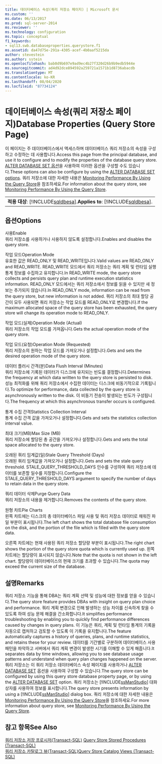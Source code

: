 ```yaml
---
title: 데이터베이스 속성(쿼리 저장소 페이지) | Microsoft 문서
ms.custom: ''
ms.date: 06/13/2017
ms.prod: sql-server-2014
ms.reviewer: ''
ms.technology: configuration
ms.topic: conceptual
f1_keywords:
- sql13.swb.databaseproperties.querystore.f1
ms.assetid: da47d75e-291a-4305-acef-4b0aaf5215da
author: stevestein
ms.author: sstein
ms.openlocfilehash: bab0d9b697e9ad9ec4b27f320d26b9b9edb5944e
ms.sourcegitcommit: ad4d92dce894592a259721a1571b1d8736abacdb
ms.translationtype: MT
ms.contentlocale: ko-KR
ms.lasthandoff: 08/04/2020
ms.locfileid: "87734124"
---
```

# <a name="database-properties-query-store-page"></a><span data-ttu-id="86958-102">데이터베이스 속성(쿼리 저장소 페이지)</span><span class="sxs-lookup"><span data-stu-id="86958-102">Database Properties (Query Store Page)</span></span>
  <span data-ttu-id="86958-103">이 페이지는 주 데이터베이스에서 액세스하며 데이터베이스 쿼리 저장소의 속성을 구성하고 수정하는 데 사용합니다.</span><span class="sxs-lookup"><span data-stu-id="86958-103">Access this page from the principal database, and use it to configure and to modify the properties of the database query store.</span></span> <span data-ttu-id="86958-104">[ALTER DATABASE SET 옵션](/sql/t-sql/statements/alter-database-transact-sql-set-options)을 사용하여 이러한 옵션을 구성할 수도 있습니다.</span><span class="sxs-lookup"><span data-stu-id="86958-104">These options can also be configure by using the [ALTER DATABASE SET options](/sql/t-sql/statements/alter-database-transact-sql-set-options).</span></span> <span data-ttu-id="86958-105">쿼리 저장소에 대한 자세한 내용은 [Monitoring Performance By Using the Query Store](../performance/monitoring-performance-by-using-the-query-store.md)을 참조하세요.</span><span class="sxs-lookup"><span data-stu-id="86958-105">For information about the query store, see [Monitoring Performance By Using the Query Store](../performance/monitoring-performance-by-using-the-query-store.md).</span></span>  
  
||  
|-|  
|<span data-ttu-id="86958-106">**적용 대상**: [!INCLUDE[sqldbesa](../../includes/sqldbesa-md.md)].</span><span class="sxs-lookup"><span data-stu-id="86958-106">**Applies to**: [!INCLUDE[sqldbesa](../../includes/sqldbesa-md.md)].</span></span>|  
  
## <a name="options"></a><span data-ttu-id="86958-107">옵션</span><span class="sxs-lookup"><span data-stu-id="86958-107">Options</span></span>  
 <span data-ttu-id="86958-108">사용</span><span class="sxs-lookup"><span data-stu-id="86958-108">Enable</span></span>  
 <span data-ttu-id="86958-109">쿼리 저장소를 사용하거나 사용하지 않도록 설정합니다.</span><span class="sxs-lookup"><span data-stu-id="86958-109">Enables and disables the query store.</span></span>  
  
 <span data-ttu-id="86958-110">작업 모드</span><span class="sxs-lookup"><span data-stu-id="86958-110">Operation Mode</span></span>  
 <span data-ttu-id="86958-111">유효한 값은 READ_ONLY 및 READ_WRITE입니다.</span><span class="sxs-lookup"><span data-stu-id="86958-111">Valid values are READ_ONLY and READ_WRITE.</span></span> <span data-ttu-id="86958-112">READ_WRITE 모드에서 쿼리 저장소는  쿼리 계획 및 런타임 실행 통계 정보를 수집하고 유지합니다.</span><span class="sxs-lookup"><span data-stu-id="86958-112">In READ_WRITE mode, the query store collects and persists query plan and runtime execution statistics information.</span></span> <span data-ttu-id="86958-113">READ_ONLY 모드에서는 쿼리 저장소에서 정보를 읽을 수 있지만 새 정보는 추가되지 않습니다.</span><span class="sxs-lookup"><span data-stu-id="86958-113">In READ_ONLY mode, information can be read from the query store, but new information is not added.</span></span> <span data-ttu-id="86958-114">쿼리 저장소의 최대 할당 공간이 모두 사용되면 쿼리 저장소는 작업 모드를 READ_ONLY로 변경합니다.</span><span class="sxs-lookup"><span data-stu-id="86958-114">If the maximum allocated space of the query store has been exhausted, the query store will change its operation mode to READ_ONLY.</span></span>  
  
 <span data-ttu-id="86958-115">작업 모드(실제)</span><span class="sxs-lookup"><span data-stu-id="86958-115">Operation Mode (Actual)</span></span>  
 <span data-ttu-id="86958-116">쿼리 저장소의 작업 모드를 가져옵니다.</span><span class="sxs-lookup"><span data-stu-id="86958-116">Gets the actual operation mode of the query store.</span></span>  
  
 <span data-ttu-id="86958-117">작업 모드(요청)</span><span class="sxs-lookup"><span data-stu-id="86958-117">Operation Mode (Requested)</span></span>  
 <span data-ttu-id="86958-118">쿼리 저장소의 원하는 작업 모드를 가져오거나 설정합니다.</span><span class="sxs-lookup"><span data-stu-id="86958-118">Gets and sets the desired operation mode of the query store.</span></span>  
  
 <span data-ttu-id="86958-119">데이터 플러시 간격(분)</span><span class="sxs-lookup"><span data-stu-id="86958-119">Data Flush Interval (Minutes)</span></span>  
 <span data-ttu-id="86958-120">쿼리 저장소에 기록된 데이터가 디스크에 유지되는 빈도를 결정합니다.</span><span class="sxs-lookup"><span data-stu-id="86958-120">Determines the frequency at which data written to the query store is persisted to disk.</span></span> <span data-ttu-id="86958-121">성능 최적화를 위해 쿼리 저장소에서 수집한 데이터는 디스크에 비동기적으로 기록됩니다.</span><span class="sxs-lookup"><span data-stu-id="86958-121">To optimize for performance, data collected by the query store is asynchronously written to the disk.</span></span> <span data-ttu-id="86958-122">이 비동기 전송이 발생되는 빈도가 구성됩니다.</span><span class="sxs-lookup"><span data-stu-id="86958-122">The frequency at which this asynchronous transfer occurs is configured.</span></span>  
  
 <span data-ttu-id="86958-123">통계 수집 간격</span><span class="sxs-lookup"><span data-stu-id="86958-123">Statistics Collection Interval</span></span>  
 <span data-ttu-id="86958-124">통계 수집 간격 값을 가져오거나 설정합니다.</span><span class="sxs-lookup"><span data-stu-id="86958-124">Gets and sets the statistics collection interval value.</span></span>  
  
 <span data-ttu-id="86958-125">최대 크기(MB)</span><span class="sxs-lookup"><span data-stu-id="86958-125">Max Size (MB)</span></span>  
 <span data-ttu-id="86958-126">쿼리 저장소에 할당된 총 공간을 가져오거나 설정합니다.</span><span class="sxs-lookup"><span data-stu-id="86958-126">Gets and sets the total space allocated to the query store.</span></span>  
  
 <span data-ttu-id="86958-127">오래된 쿼리 임계값(일)</span><span class="sxs-lookup"><span data-stu-id="86958-127">Stale Query Threshold (Days)</span></span>  
 <span data-ttu-id="86958-128">오래된 쿼리 임계값을 가져오거나 설정합니다.</span><span class="sxs-lookup"><span data-stu-id="86958-128">Gets and sets the stale query threshold.</span></span> <span data-ttu-id="86958-129">STALE_QUERY_THRESHOLD_DAYS 인수를 구성하여 쿼리 저장소에 데이터를 보존할 일수를 지정합니다.</span><span class="sxs-lookup"><span data-stu-id="86958-129">Configure the STALE_QUERY_THRESHOLD_DAYS argument to specify the number of days to retain data in the query store.</span></span>  
  
 <span data-ttu-id="86958-130">쿼리 데이터 삭제</span><span class="sxs-lookup"><span data-stu-id="86958-130">Purge Query Data</span></span>  
 <span data-ttu-id="86958-131">쿼리 저장소의 내용을 제거합니다.</span><span class="sxs-lookup"><span data-stu-id="86958-131">Removes the contents of the query store.</span></span>  
  
 <span data-ttu-id="86958-132">원형 차트</span><span class="sxs-lookup"><span data-stu-id="86958-132">Pie Charts</span></span>  
 <span data-ttu-id="86958-133">왼쪽 차트에는 디스크의 총 데이터베이스 파일 사용 및 쿼리 저장소 데이터로 채워진 파일 부분이 표시됩니다.</span><span class="sxs-lookup"><span data-stu-id="86958-133">The left chart shows the total database file consumption on the disk, and the portion of the file which is filled with the query store data.</span></span>  
  
 <span data-ttu-id="86958-134">오른쪽 차트에는 현재 사용된 쿼리 저장소 할당량 부분이 표시됩니다.</span><span class="sxs-lookup"><span data-stu-id="86958-134">The right chart shows the portion of the query store quota which is currently used up.</span></span> <span data-ttu-id="86958-135">왼쪽 차트에는 할당량이 표시되지 않습니다.</span><span class="sxs-lookup"><span data-stu-id="86958-135">Note that the quota is not shown in the left chart.</span></span> <span data-ttu-id="86958-136">할당량이 데이터베이스의 현재 크기를 초과할 수 있습니다.</span><span class="sxs-lookup"><span data-stu-id="86958-136">The quota may exceed the current size of the database.</span></span>  
  
## <a name="remarks"></a><span data-ttu-id="86958-137">설명</span><span class="sxs-lookup"><span data-stu-id="86958-137">Remarks</span></span>  
 <span data-ttu-id="86958-138">쿼리 저장소 기능을 통해 DBA는 쿼리 계획 선택 및 성능에 대한 정보를 얻을 수 있습니다.</span><span class="sxs-lookup"><span data-stu-id="86958-138">The query store feature provides DBAs with insight on query plan choice and performance.</span></span> <span data-ttu-id="86958-139">쿼리 계획 변경으로 인해 발생하는 성능 차이를 신속하게 찾을 수 있도록 하여 성능 문제 해결을 간소화합니다.</span><span class="sxs-lookup"><span data-stu-id="86958-139">It simplifies performance troubleshooting by enabling you to quickly find performance differences caused by changes in query plans.</span></span> <span data-ttu-id="86958-140">이 기능은 쿼리, 계획 및 런타임 통계의 기록을 자동으로 캡처하고 검토할 수 있도록 이 기록을 유지합니다.</span><span class="sxs-lookup"><span data-stu-id="86958-140">The feature automatically captures a history of queries, plans, and runtime statistics, and retains these for your review.</span></span> <span data-ttu-id="86958-141">데이터를 기간별로 구분하여 데이터베이스 사용 패턴을 파악하고 서버에서 쿼리 계획 변경이 발생한 시기를 이해할 수 있게 해줍니다.</span><span class="sxs-lookup"><span data-stu-id="86958-141">It separates data by time windows, allowing you to see database usage patterns and understand when query plan changes happened on the server.</span></span> <span data-ttu-id="86958-142">쿼리 저장소는 이 쿼리 저장소 데이터베이스 속성 페이지를 사용하거나 [ALTER DATABASE SET](/sql/t-sql/statements/alter-database-transact-sql-set-options) 옵션을 사용하여 구성할 수 있습니다.</span><span class="sxs-lookup"><span data-stu-id="86958-142">The query store can be configured by using this query store database property page, or by using the [ALTER DATABASE SET](/sql/t-sql/statements/alter-database-transact-sql-set-options) option.</span></span> <span data-ttu-id="86958-143">쿼리 저장소는 [!INCLUDE[ssManStudio](../../includes/ssmanstudio-md.md)] 대화 상자를 사용하여 정보를 표시합니다.</span><span class="sxs-lookup"><span data-stu-id="86958-143">The query store presents information by using a [!INCLUDE[ssManStudio](../../includes/ssmanstudio-md.md)] dialog box.</span></span> <span data-ttu-id="86958-144">쿼리 저장소에 대한 자세한 내용은 [Monitoring Performance By Using the Query Store](../performance/monitoring-performance-by-using-the-query-store.md)을 참조하세요.</span><span class="sxs-lookup"><span data-stu-id="86958-144">For more information about query store, see [Monitoring Performance By Using the Query Store](../performance/monitoring-performance-by-using-the-query-store.md).</span></span>  
  
## <a name="see-also"></a><span data-ttu-id="86958-145">참고 항목</span><span class="sxs-lookup"><span data-stu-id="86958-145">See Also</span></span>  
 <span data-ttu-id="86958-146">[쿼리 저장소 저장 프로시저&#40;Transact-SQL&#41;](/sql/relational-databases/system-stored-procedures/query-store-stored-procedures-transact-sql) </span><span class="sxs-lookup"><span data-stu-id="86958-146">[Query Store Stored Procedures &#40;Transact-SQL&#41;](/sql/relational-databases/system-stored-procedures/query-store-stored-procedures-transact-sql) </span></span>  
 [<span data-ttu-id="86958-147">쿼리 저장소 카탈로그 뷰&#40;Transact-SQL&#41;</span><span class="sxs-lookup"><span data-stu-id="86958-147">Query Store Catalog Views &#40;Transact-SQL&#41;</span></span>](/sql/relational-databases/system-catalog-views/query-store-catalog-views-transact-sql)  
  
  
